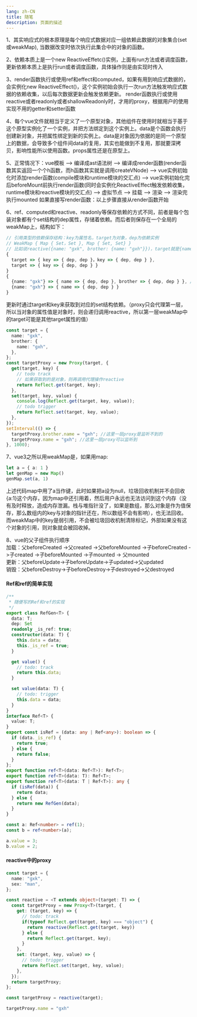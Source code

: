 ```yaml
---
lang: zh-CN
title: 随笔
description: 页面的描述
---
```


1、其实响应式的根本原理是每个响应式数据对应一组依赖此数据的对象集合(set或weakMap), 当数据改变时依次执行此集合中的对象的函数。

2、依赖本质上是一个new ReactiveEffetc()实例，上面有run方法或者调度函数，更新依赖本质上是执行run或者调度函数，具体操作则是由实现时传入

3、render函数执行或使用ref和effect和computed，如果有用到响应式数据的，会实例化new ReactiveEffect()，这个实例初始会执行一次run方法触发响应式数据的依赖收集，以后每次数据更新会触发依赖更新。
render函数执行或使用reactive或者readonly或者shallowReadonly时，才用的proxy，根据用户的使用实现不用的getter和setter函数

4、每个vue文件就相当于定义了一个原型对象，其他组件在使用时就相当于基于这个原型实例化了一个实例，并把方法绑定到这个实例上。data是个函数会执行创建新对象，并把属性绑定到新的实例上。data是对象因为依据的是同一个原型上的数据，会导致多个组件间data的复用，其实也能做到不复用，那就要深拷贝，影响性能所以使用函数。props属性还是在原型上。

5、正常情况下：vue模板 —> 编译成ast语法树 —> 编译成render函数(render函数其实返回一个个h函数，而h函数其实就是调用createVNode) —> vue实例初始化时添加render函数(compile模块和runtime模块的交汇点) —> vue实例初始化完后beforeMount前执行render函数(同时会实例化ReactiveEffect触发依赖收集，runtime模块和reactive模块的交汇点) —> 虚拟节点 —> 挂载 —> 渲染 —> 渲染完执行mounted
如果直接写render函数：以上步骤直接从render函数开始

6、ref、computed和reactive、readonly等保存依赖的方式不同，前者是每个包装对象都有个set结构的dep属性，存储着依赖。而后者则保存在一个全局的weakMap上，结构如下：
```ts
// 引用类型的依赖保存结构：key为属性名，target为对象，dep为依赖实例
// WeakMap { Map { Set，Set }, Map { Set, Set} }
// 比如说reactive({name: "gxk", brother: {name: "gxh"}})，target就是{name: "gxk"}，key就是name
{ 
  target => { key => { dep, dep }，key => { dep, dep } }, 
  target => { key => { dep, dep } } 
}
{ 
  {name: "gxk"} => { name => { dep, dep }, brother => { dep, dep } }, // 之所以brother还要加依赖，我猜是有可能把brother整个赋值成其他
  {name: "gxh"} => { name => { dep, dep } } 
}
```
更新时通过target和key来获取到对应的set结构依赖。（proxy只会代理第一层，所以当对象的属性值是对象时，则会递归调用reactive，所以第一层weakMap中的target可能是其他target属性的值）
```ts
const target = {
  name: "gxk",
  brother: {
    name: "gxh",
  },
};
const targetProxy = new Proxy(target, {
  get(target, key) {
    // todo track
    // 如果获取到的是对象，则再调用代理操作reactive
    return Reflect.get(target, key);
  },
  set(target, key, value) {
    console.log(Reflect.get(target, key, value));
    // todo trigger
    return Reflect.set(target, key, value);
  },
});
setInterval(() => {
  targetProxy.brother.name = "gxh"; //这里一层proxy是监听不到的
  targetProxy.name = "gxh"; //这里一层proxy可以监听到
}, 1000);
```

7、vue3之所以用weakMap是，如果用map:
```ts
let a = { a: 1 }
let genMap = new Map()
genMap.set(a, 1)
```
上述代码map中用了a当作键，此时如果把a设为null，垃圾回收机制并不会回收{a:1}这个内存，因为map中还引用着，然后用户永远也无法访问到这个内存（没有及时释放，造成内存泄漏。栈与堆指针没了，如果是数组，那么对象是作为值保存，那么数组内的key与对象的指针还在，所以数组不会有影响），也无法回收。而weakMap中的key是弱引用，不会被垃圾回收机制清除标记，外部如果没有这个对象的引用，则对象就会被回收掉。

8、vue的父子组件执行顺序  
加载：父beforeCreated ->父created ->父beforeMounted ->子beforeCreated ->子created ->子beforeMounted ->子mounted -> 父mounted  
更新：父beforeUpdate->子beforeUpdate->子updated->父updated  
销毁：父beforeDestroy->子beforeDestroy->子destroyed->父destroyed  

#### Ref和ref的简单实现
```ts
/**
 * 随便写的Ref和ref的实现
 */
export class RefGen<T> {
  data: T;
  dep: Set
  readonly _is_ref: true;
  constructor(data: T) {
    this.data = data;
    this._is_ref = true;
  }

  get value() {
    // todo: track
    return this.data;
  }

  set value(data: T) {
    // todo: trigger
    this.data = data;
  }
}
interface Ref<T> {
  value: T;
}
export const isRef = (data: any | Ref<any>): boolean => {
  if (data._is_ref) {
    return true;
  } else {
    return false;
  }
};
export function ref<T>(data: Ref<T>): Ref<T>;
export function ref<T>(data: T): Ref<T>;
export function ref<T>(data: T | Ref<T>): any {
  if (isRef(data)) {
    return data;
  } else {
    return new RefGen(data);
  }
}

const a: Ref<number> = ref(1);
const b = ref<number>(a);

a.value = 3;
b.value = 2;
```

#### reactive中的proxy
```ts
const target = {
  name: "gxk",
  sex: "man",
};

const reactive = <T extends object>(target: T) => {
  const targetProxy = new Proxy<T>(target, {
    get: (target, key) => {
      // todo: track
      if(typeof Reflect.get(target, key) === "object") {
        return reactive(Reflect.get(target, key))
      } else {
        return Reflect.get(target, key);
      }
    },
    set: (target, key, value) => {
      // todo: trigger
      return Reflect.set(target, key, value);
    },
  });
  return targetProxy;
};

const targetProxy = reactive(target);

targetProxy.name = "gxh"
```